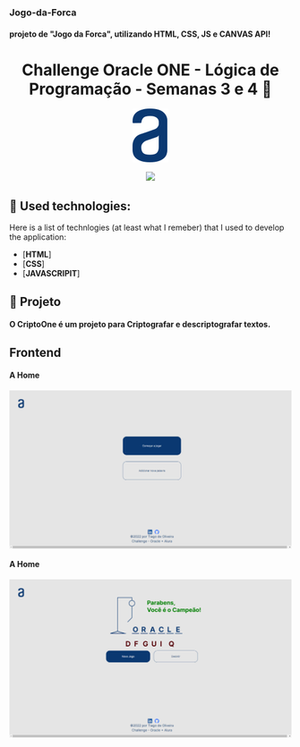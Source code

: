 ### Jogo-da-Forca

#### projeto de "Jogo da Forca", utilizando HTML, CSS, JS e CANVAS API!

<h1 align="center">Challenge Oracle ONE - Lógica de Programação - Semanas 3 e 4 🚀</h1>
<p align="center"><img src="https://github.com/TI-1986/Jogo-da-Forca/blob/main/assets/logo.svg"></img> </p>
<p align="center">

  </a>
    <a aria-label="Dias" href="https://github.com/TI-1986/Jogo-da-Forca">
    <img src="https://img.shields.io/badge/Dia-1%20de%20365-blue"></img>
  </a>
  
  <a aria-label="Repo Size" href="README.md">
  </a>
  
  :wrench: Used technologies:
----------------------
Here is a list of technlogies (at least what I remeber) that I used to develop the application:

- [**HTML**]
- [**CSS**]
- [**JAVASCRIPIT**]

## 🚀 Projeto

#### O CriptoOne é um projeto para Criptografar e descriptografar textos.

## Frontend

#### A Home

<img align="center" src="./assets/home.svg"></img>

#### A Home

<img align="center" src="./assets/forca.svg"></img>
